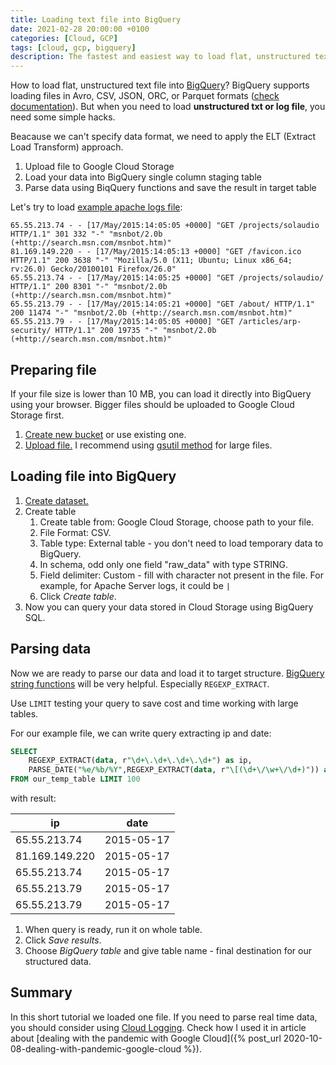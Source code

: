 ```yaml
---
title: Loading text file into BigQuery
date: 2021-02-28 20:00:00 +0100
categories: [Cloud, GCP]
tags: [cloud, gcp, bigquery]
description: The fastest and easiest way to load flat, unstructured text (txt, log) file into BigQuery table using only Google Cloud Storage and BigQuery itself.
---
```

How to load flat, unstructured text file into <a href="https://cloud.google.com/bigquery" target="_blank">BigQuery</a>? BigQuery supports loading files in Avro, CSV, JSON, ORC, or Parquet formats (<a href="https://cloud.google.com/bigquery/docs/loading-data" target="_blank">check documentation</a>). But when you need to load **unstructured txt or log file**, you need some simple hacks.

Beacause we can't specify data format, we need to apply the ELT (Extract Load Transform) approach.
1. Upload file to Google Cloud Storage
1. Load your data into BigQuery single column staging table
1. Parse data using BiqQuery functions and save the result in target table

Let's try to load <a href="https://github.com/elastic/examples/tree/master/Common%20Data%20Formats/apache_logs" target="_blank">example apache logs file</a>:
```
65.55.213.74 - - [17/May/2015:14:05:05 +0000] "GET /projects/solaudio HTTP/1.1" 301 332 "-" "msnbot/2.0b (+http://search.msn.com/msnbot.htm)"
81.169.149.220 - - [17/May/2015:14:05:13 +0000] "GET /favicon.ico HTTP/1.1" 200 3638 "-" "Mozilla/5.0 (X11; Ubuntu; Linux x86_64; rv:26.0) Gecko/20100101 Firefox/26.0"
65.55.213.74 - - [17/May/2015:14:05:25 +0000] "GET /projects/solaudio/ HTTP/1.1" 200 8301 "-" "msnbot/2.0b (+http://search.msn.com/msnbot.htm)"
65.55.213.79 - - [17/May/2015:14:05:21 +0000] "GET /about/ HTTP/1.1" 200 11474 "-" "msnbot/2.0b (+http://search.msn.com/msnbot.htm)"
65.55.213.79 - - [17/May/2015:14:05:05 +0000] "GET /articles/arp-security/ HTTP/1.1" 200 19735 "-" "msnbot/2.0b (+http://search.msn.com/msnbot.htm)"
```

## Preparing file
If your file size is lower than 10 MB, you can load it directly into BigQuery using your browser. Bigger files should be uploaded to Google Cloud Storage first.
1. <a href="https://cloud.google.com/storage/docs/creating-buckets" target="_blank">Create new bucket</a> or use existing one.
1. <a href="https://cloud.google.com/storage/docs/uploading-objects" target="_blank">Upload file.</a> I recommend using <a href="https://cloud.google.com/storage/docs/uploading-objects#gsutil" target="_blank">gsutil method</a> for large files.

## Loading file into BigQuery
1. <a href="https://cloud.google.com/bigquery/docs/datasets" target="_blank">Create dataset.</a>
1. Create table
   1. Create table from: Google Cloud Storage, choose path to your file.
   1. File Format: CSV.
   1. Table type: External table - you don't need to load temporary data to BigQuery.
   1. In schema, odd only one field "raw_data" with type STRING.
   1. Field delimiter: Custom - fill with character not present in the file. For example, for Apache Server logs, it could be `|`
   1. Click *Create table*.
1. Now you can query your data stored in Cloud Storage using BigQuery SQL.

## Parsing data
Now we are ready to parse our data and load it to target structure. <a href="https://cloud.google.com/bigquery/docs/reference/standard-sql/string_functions" target="_blank">BigQuery string functions</a> will be very helpful. Especially `REGEXP_EXTRACT`.

Use `LIMIT` testing your query to save cost and time working with large tables.

For our example file, we can write query extracting ip and date:
```sql
SELECT
    REGEXP_EXTRACT(data, r"\d+\.\d+\.\d+\.\d+") as ip,
    PARSE_DATE("%e/%b/%Y",REGEXP_EXTRACT(data, r"\[(\d+\/\w+\/\d+)")) as date
FROM our_temp_table LIMIT 100
```
with result:

| ip             | date       |
| -------------- |:----------:|
| 65.55.213.74   | 2015-05-17 |
| 81.169.149.220 | 2015-05-17 |
| 65.55.213.74   | 2015-05-17 |
| 65.55.213.79   | 2015-05-17 |
| 65.55.213.79   | 2015-05-17 |

1. When query is ready, run it on whole table.
1. Click *Save results*.
1. Choose *BigQuery table* and give table name - final destination for our structured data.

## Summary
In this short tutorial we loaded one file. If you need to parse real time data, you should consider using <a href="https://cloud.google.com/logging" target="_blank">Cloud Logging</a>. Check how I used it in article about [dealing with the pandemic with Google Cloud]({% post_url 2020-10-08-dealing-with-pandemic-google-cloud %}).

